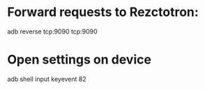 # Forward requests to Rezctotron:
adb reverse tcp:9090 tcp:9090

# Open settings on device
adb shell input keyevent 82